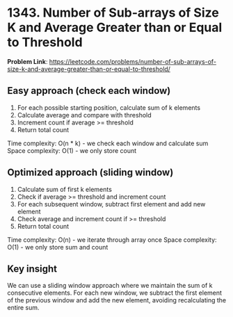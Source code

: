 # 1343. Number of Sub-arrays of Size K and Average Greater than or Equal to Threshold

**Problem Link**: https://leetcode.com/problems/number-of-sub-arrays-of-size-k-and-average-greater-than-or-equal-to-threshold/

## Easy approach (check each window)
1. For each possible starting position, calculate sum of k elements
2. Calculate average and compare with threshold
3. Increment count if average >= threshold
4. Return total count

Time complexity: O(n * k) - we check each window and calculate sum
Space complexity: O(1) - we only store count


## Optimized approach (sliding window)
1. Calculate sum of first k elements
2. Check if average >= threshold and increment count
3. For each subsequent window, subtract first element and add new element
4. Check average and increment count if >= threshold
5. Return total count

Time complexity: O(n) - we iterate through array once
Space complexity: O(1) - we only store sum and count


## Key insight
We can use a sliding window approach where we maintain the sum of k consecutive elements. For each new window, we subtract the first element of the previous window and add the new element, avoiding recalculating the entire sum. 